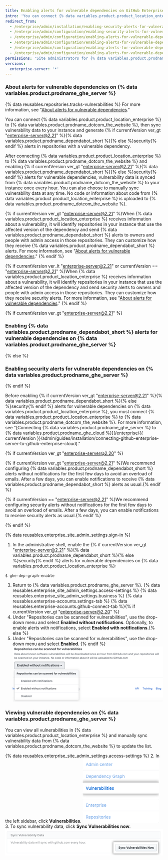 ```yaml
---
title: Enabling alerts for vulnerable dependencies on GitHub Enterprise Server
intro: 'You can connect {% data variables.product.product_location_enterprise %} to {% data variables.product.prodname_ghe_cloud %} and enable {% if currentVersion ver_gt "enterprise-server@2.21" %}{% data variables.product.prodname_dependabot_short %}{% else %}security{% endif %} alerts for vulnerable dependencies in repositories in your instance.'
redirect_from:
  - /enterprise/admin/installation/enabling-security-alerts-for-vulnerable-dependencies-on-github-enterprise-server
  - /enterprise/admin/configuration/enabling-security-alerts-for-vulnerable-dependencies-on-github-enterprise-server
  - /enterprise/admin/configuration/enabling-alerts-for-vulnerable-dependencies-on-github-enterprise-server
  - /enterprise/admin/configuration/enabling-alerts-for-vulnerable-dependencies-on-github-enterprise-server
  - /enterprise/admin/configuration/enabling-alerts-for-vulnerable-dependencies-on-github-enterprise-server
  - /enterprise/admin/configuration/enabling-alerts-for-vulnerable-dependencies-on-github-enterprise-server
permissions: 'Site administrators for {% data variables.product.prodname_ghe_server %} who are also owners of the connected {% data variables.product.prodname_ghe_cloud %} organization or enterprise account can enable {% if currentVersion ver_gt "enterprise-server@2.21" %}{% data variables.product.prodname_dependabot_short %}{% else %}security{% endif %} alerts for vulnerable dependencies on {% data variables.product.prodname_ghe_server %}.'
versions:
  enterprise-server: '*'
---
```


### About alerts for vulnerable dependencies on {% data variables.product.prodname_ghe_server %}

{% data reusables.repositories.tracks-vulnerabilities %} For more information, see "[About alerts for vulnerable dependencies](/github/managing-security-vulnerabilities/about-alerts-for-vulnerable-dependencies)."

You can connect {% data variables.product.product_location_enterprise %} to {% data variables.product.prodname_dotcom_the_website %}, then sync vulnerability data to your instance and generate {% if currentVersion ver_gt "enterprise-server@2.21" %}{% data variables.product.prodname_dependabot_short %}{% else %}security{% endif %} alerts in repositories with a vulnerable dependency.

After connecting {% data variables.product.product_location_enterprise %} to {% data variables.product.prodname_dotcom_the_website %} and enabling {% if currentVersion ver_gt "enterprise-server@2.21" %}{% data variables.product.prodname_dependabot_short %}{% else %}security{% endif %} alerts for vulnerable dependencies, vulnerability data is synced from {% data variables.product.prodname_dotcom_the_website %} to your instance once every hour. You can also choose to manually sync vulnerability data at any time. No code or information about code from {% data variables.product.product_location_enterprise %} is uploaded to {% data variables.product.prodname_dotcom_the_website %}.

{% if currentVersion ver_gt "enterprise-server@2.21" %}When {% data variables.product.product_location_enterprise %} receives information about a vulnerability, it will identify repositories in your instance that use the affected version of the dependency and send {% data variables.product.prodname_dependabot_short %} alerts to owners and people with admin access in those repositories. They can customize how they receive {% data variables.product.prodname_dependabot_short %} alerts. For more information, see "[About alerts for vulnerable dependencies](/github/managing-security-vulnerabilities/about-alerts-for-vulnerable-dependencies/#configuring-notifications-for-github-dependabot-alerts)."
{% endif %}

{% if currentVersion ver_lt "enterprise-server@2.21" or currentVersion == "enterprise-server@2.21" %}When {% data variables.product.product_location_enterprise %} receives information about a vulnerability, it will identify repositories in your instance that use the affected version of the dependency and send security alerts to owners and people with admin access in those repositories. They can customize how they receive security alerts. For more information, see "[About alerts for vulnerable dependencies](/github/managing-security-vulnerabilities/about-alerts-for-vulnerable-dependencies/#configuring-notifications-for-security-alerts)."
{% endif %}

{% if currentVersion ver_gt "enterprise-server@2.21" %}
### Enabling {% data variables.product.prodname_dependabot_short %} alerts for vulnerable dependencies on {% data variables.product.prodname_ghe_server %}
{% else %}
### Enabling security alerts for vulnerable dependencies on {% data variables.product.prodname_ghe_server %}
{% endif %}

Before enabling {% if currentVersion ver_gt "enterprise-server@2.21" %}{% data variables.product.prodname_dependabot_short %}{% else %}security{% endif %} alerts for vulnerable dependencies on {% data variables.product.product_location_enterprise %}, you must connect {% data variables.product.product_location_enterprise %} to {% data variables.product.prodname_dotcom_the_website %}. For more information, see "[Connecting {% data variables.product.prodname_ghe_server %} to {% data variables.product.prodname_ghe_cloud %}](/enterprise/{{ currentVersion }}/admin/guides/installation/connecting-github-enterprise-server-to-github-enterprise-cloud)."

{% if currentVersion ver_gt "enterprise-server@2.20" %} 

{% if currentVersion ver_gt "enterprise-server@2.21" %}We recommend configuring {% data variables.product.prodname_dependabot_short %} alerts without notifications for the first few days to avoid an overload of emails. After a few days, you can enable notifications to receive {% data variables.product.prodname_dependabot_short %} alerts as usual.{% endif %}

{% if currentVersion == "enterprise-server@2.21" %}We recommend configuring security alerts without notifications for the first few days to avoid an overload of emails. After a few days, you can enable notifications to receive security alerts as usual.{% endif %}

{% endif %}

{% data reusables.enterprise_site_admin_settings.sign-in %}
1. In the administrative shell, enable the {% if currentVersion ver_gt "enterprise-server@2.21" %}{% data variables.product.prodname_dependabot_short %}{% else %}security{% endif %} alerts for vulnerable dependencies on {% data variables.product.product_location_enterprise %}:
 ``` shell
$ ghe-dep-graph-enable
```
3. Return to {% data variables.product.prodname_ghe_server %}.
{% data reusables.enterprise_site_admin_settings.access-settings %}
{% data reusables.enterprise_site_admin_settings.business %}
{% data reusables.enterprise-accounts.settings-tab %}
{% data reusables.enterprise-accounts.github-connect-tab %}{% if currentVersion ver_gt "enterprise-server@2.20" %}
5. Under "Repositories can be scanned for vulnerabilities", use the drop-down menu and select **Enabled without notifications**. Optionally, to enable alerts with notifications, select **Enabled with notifications**.{% else %}
5. Under "Repositories can be scanned for vulnerabilities", use the drop-down menu and select **Enabled**.
{% endif %}
   ![Drop-down menu to enable scanning repositories for vulnerabilities](/assets/images/enterprise/site-admin-settings/enable-vulnerability-scanning-in-repositories.png)

### Viewing vulnerable dependencies on {% data variables.product.prodname_ghe_server %}

You can view all vulnerabilities in {% data variables.product.product_location_enterprise %} and manually sync vulnerability data from {% data variables.product.prodname_dotcom_the_website %} to update the list.

{% data reusables.enterprise_site_admin_settings.access-settings %}
2. In the left sidebar, click **Vulnerabilities**.
  ![Vulnerabilities tab in the site admin sidebar](/assets/images/enterprise/business-accounts/vulnerabilities-tab.png)
3. To sync vulnerability data, click **Sync Vulnerabilities now**.
  ![Sync vulnerabilities now button](/assets/images/enterprise/site-admin-settings/sync-vulnerabilities-button.png)
